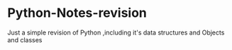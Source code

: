 # Python-Notes-revision
Just a simple revision of Python ,including it's data structures and Objects and classes
